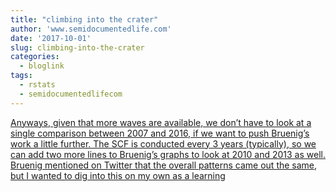```yaml
---
title: "climbing into the crater"
author: 'www.semidocumentedlife.com'
date: '2017-10-01'
slug: climbing-into-the-crater
categories:
  - bloglink
tags:
  - rstats
  - semidocumentedlifecom
---
```


[Anyways, given that more waves are available, we don’t have to look at a single comparison between 2007 and 2016, if we want to push Bruenig’s work a little further. The SCF is conducted every 3 years (typically), so we can add two more lines to Bruenig’s graphs to look at 2010 and 2013 as well. Bruenig mentioned on Twitter that the overall patterns came out the same, but I wanted to dig into this on my own as a learning<i class="fas fa-external-link-alt"></i>](https://www.semidocumentedlife.com/post/climbing-into-the-crater/)

